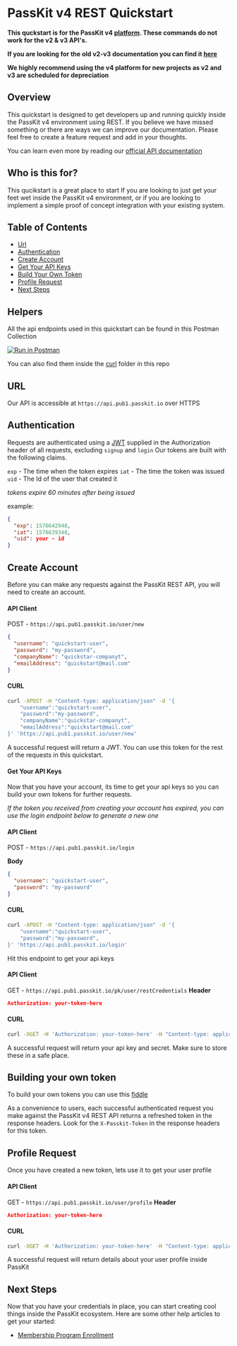 # PassKit v4 REST Quickstart

**This quckstart is for the PassKit v4 [platform](https://app.passkit.com). These commands do not work for the v2 & v3 API's.**

**If you are looking for the old v2-v3 documentation you can find it [here](https://dev.passkit.net/#introduction)**

**We highly recommend using the v4 platform for new projects as v2 and v3 are scheduled for depreciation**

## Overview

This quickstart is designed to get developers up and running quickly inside the PassKit v4 environment using REST.
If you believe we have missed something or there are ways we can improve our documentation. Please feel free to create a feature request and add in your thoughts.

You can learn even more by reading our [official API documentation](https://docs.passkit.io/)

## Who is this for?

This qucikstart is a great place to start If you are looking to just get your feet wet inside the PassKit v4 environment, or if you are looking to implement a simple proof of concept integration with your existing system.

## Table of Contents

- [Url](#url)
- [Authentication](#authentication)
- [Create Account](#create-account)
- [Get Your API Keys](#get-your-api-keys)
- [Build Your Own Token](#build-your-own-token)
- [Profile Request](#profile-request)
- [Next Steps](#next-steps)

## Helpers

All the api endpoints used in this quickstart can be found in this Postman Collection

[![Run in Postman](https://run.pstmn.io/button.svg)](https://app.getpostman.com/run-collection/d72de46405be48eb164b)

You can also find them inside the [curl](./curl) folder in this repo

## URL

Our API is accessible at `https://api.pub1.passkit.io` over HTTPS

## Authentication

Requests are authenticated using a [JWT](https://auth0.com/learn/json-web-tokens) supplied in the Authorization header of all requests, excluding `signup` and `login`
Our tokens are built with the following claims.

`exp` - The time when the token expires
`iat` - The time the token was issued
`uid` - The Id of the user that created it

_tokens expire 60 minutes after being issued_

example:

```json
{
  "exp": 1576642948,
  "iat": 1576639348,
  "uid": your - id
}
```

## Create Account

Before you can make any requests against the PassKit REST API, you will need to create an account.

#### API Client

POST - `https://api.pub1.passkit.io/user/new`

```json
{
  "username": "quickstart-user",
  "password": "my-password",
  "companyName": "quickstar-companyt",
  "emailAddress": "quickstart@mail.com"
}
```

#### CURL

```sh
curl -XPOST -H "Content-type: application/json" -d '{
	"username":"quickstart-user",
	"password":"my-password",
	"companyName":"quickstar-companyt",
	"emailAddress":"quickstart@mail.com"
}' 'https://api.pub1.passkit.io/user/new'
```

A successful request will return a JWT. You can use this token for the rest of the requests in this quickstart.

#### Get Your API Keys

Now that you have your account, its time to get your api keys so you can build your own tokens for further requests.

_If the token you received from creating your account has expired, you can use the login endpoint below to generate a new one_

#### API Client

POST - `https://api.pub1.passkit.io/login`

**Body**

```json
{
  "username": "quickstart-user",
  "password": "my-password"
}
```

#### CURL

```sh
curl -XPOST -H "Content-type: application/json" -d '{
	"username":"quickstart-user",
	"password":"my-password",
}' 'https://api.pub1.passkit.io/login'
```

Hit this endpoint to get your api keys

#### API Client

GET - `https://api.pub1.passkit.io/pk/user/restCredentials`
**Header**

```json
Authorization: your-token-here
```

#### CURL

```sh
curl -XGET -H 'Authorization: your-token-here' -H "Content-type: application/json" 'https://api.pub1.passkit.io/pk/user/restCredentials'
```

A successful request will return your api key and secret. Make sure to store these in a safe place.

## Building your own token

To build your own tokens you can use this [fiddle](https://jsfiddle.net/pkosterman/5Lagqyj7/)

As a convenience to users, each successful authenticated request you make against the PassKit v4 REST API returns a refreshed token in the response headers. Look for the `X-Passkit-Token` in the response headers for this token.

## Profile Request

Once you have created a new token, lets use it to get your user profile

#### API Client

GET - `https://api.pub1.passkit.io/user/profile`
**Header**

```json
Authorization: your-token-here
```

#### CURL

```sh
curl -XGET -H 'Authorization: your-token-here' -H "Content-type: application/json" 'https://api.pub1.passkit.io/user/profile'
```

A successful request will return details about your user profile inside PassKit

## Next Steps

Now that you have your credentials in place, you can start creating cool things inside the PassKit ecosystem.
Here are some other help articles to get your started:

- [Membership Program Enrollment](https://github.com/PassKit/passkit-rest-members-quickstart)
